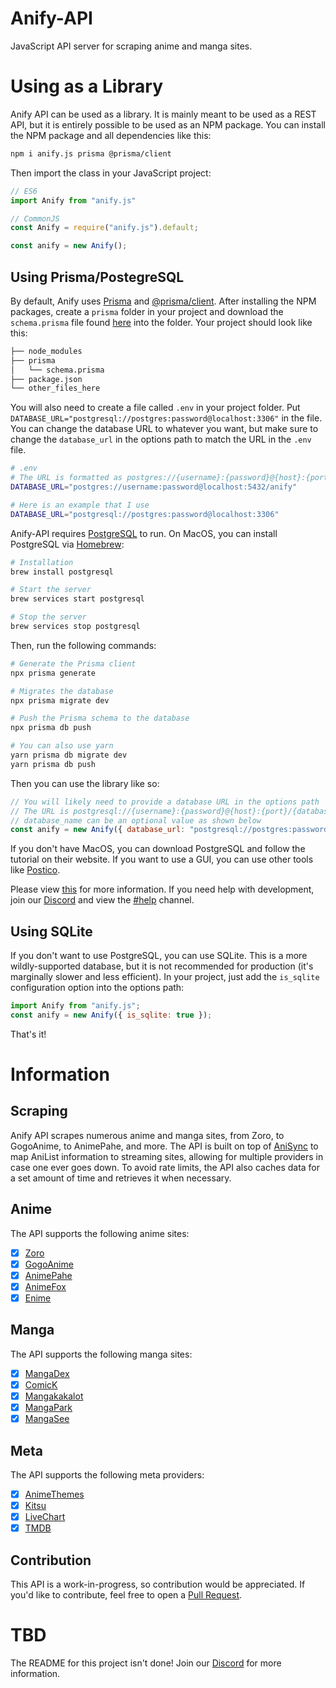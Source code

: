 # Anify-API
JavaScript API server for scraping anime and manga sites.

# Using as a Library
Anify API can be used as a library. It is mainly meant to be used as a REST API, but it is entirely possible to be used as an NPM package. You can install the NPM package and all dependencies like this:
```bash
npm i anify.js prisma @prisma/client
```
Then import the class in your JavaScript project:
```javascript
// ES6
import Anify from "anify.js"

// CommonJS
const Anify = require("anify.js").default;

const anify = new Anify();
```

## Using Prisma/PostegreSQL
By default, Anify uses [Prisma](https://npmjs.com/package/prisma) and [@prisma/client](https://npmjs.com/package/@prisma/client). After installing the NPM packages, create a `prisma` folder in your project and download the `schema.prisma` file found [here](https://github.com/Eltik/Anify-API/blob/main/prisma/schema.prisma) into the folder. Your project should look like this:
```bash
├── node_modules
├── prisma
│   └── schema.prisma
├── package.json
└── other_files_here
```
You will also need to create a file called `.env` in your project folder. Put `DATABASE_URL="postgresql://postgres:password@localhost:3306"` in the file. You can change the database URL to whatever you want, but make sure to change the `database_url` in the options path to match the URL in the `.env` file.
```bash
# .env
# The URL is formatted as postgres://{username}:{password}@{host}:{port}/{database_name}
DATABASE_URL="postgres://username:password@localhost:5432/anify"

# Here is an example that I use
DATABASE_URL="postgresql://postgres:password@localhost:3306"
```

Anify-API requires [PostgreSQL](https://www.postgresql.org/) to run. On MacOS, you can install PostgreSQL via [Homebrew](https://brew.sh/):
```bash
# Installation
brew install postgresql

# Start the server
brew services start postgresql

# Stop the server
brew services stop postgresql
```

Then, run the following commands:
```bash
# Generate the Prisma client
npx prisma generate

# Migrates the database
npx prisma migrate dev

# Push the Prisma schema to the database
npx prisma db push

# You can also use yarn
yarn prisma db migrate dev
yarn prisma db push
```
Then you can use the library like so:
```javascript
// You will likely need to provide a database URL in the options path
// The URL is postgresql://{username}:{password}@{host}:{port}/{database_name}
// database_name can be an optional value as shown below
const anify = new Anify({ database_url: "postgresql://postgres:password@localhost:3306" });
```
If you don't have MacOS, you can download PostgreSQL and follow the tutorial on their website. If you want to use a GUI, you can use other tools like [Postico](https://eggerapps.at/postico/).

Please view [this](https://github.com/Eltik/Anify-API/issues/1) for more information. If you need help with development, join our [Discord](https://anify.tv/discord) and view the [#help](https://discord.com/channels/950964096600252507/1071533139631026287) channel.

## Using SQLite
If you don't want to use PostgreSQL, you can use SQLite. This is a more wildly-supported database, but it is not recommended for production (it's marginally slower and less efficient). In your project, just add the `is_sqlite` configuration option into the options path:
```javascript
import Anify from "anify.js";
const anify = new Anify({ is_sqlite: true });
```
That's it!

# Information

## Scraping
Anify API scrapes numerous anime and manga sites, from Zoro, to GogoAnime, to AnimePahe, and more. The API is built on top of [AniSync](https://github.com/Eltik/AniSync) to map AniList information to streaming sites, allowing for multiple providers in case one ever goes down. To avoid rate limits, the API also caches data for a set amount of time and retrieves it when necessary.
## Anime
The API supports the following anime sites:
- [x] [Zoro](https://zoro.to)
- [x] [GogoAnime](https://www1.gogoanime.bid/)
- [x] [AnimePahe](https://animepahe.com)
- [x] [AnimeFox](https://animefox.to)
- [x] [Enime](https://enime.moe)

## Manga
The API supports the following manga sites:
- [x] [MangaDex](https://mangadex.org)
- [x] [ComicK](https://comick.app)
- [x] [Mangakakalot](https://mangakakalot.com)
- [x] [MangaPark](https://v2.mangapark.net)
- [x] [MangaSee](https://mangasee123.com)

## Meta
The API supports the following meta providers:
- [x] [AnimeThemes](https://animethemes.moe)
- [x] [Kitsu](https://kitsu.io)
- [x] [LiveChart](https://www.livechart.me)
- [x] [TMDB](https://www.themoviedb.org)

## Contribution
This API is a work-in-progress, so contribution would be appreciated. If you'd like to contribute, feel free to open a [Pull Request](https://github.com/Eltik/Anify-API/pulls).

# TBD
The README for this project isn't done! Join our [Discord](https://anify.tv/discord) for more information.